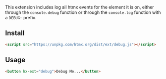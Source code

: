 
This extension includes log all htmx events for the element it is on, either through the `console.debug` function
or through the `console.log` function with a `DEBUG:` prefix.

## Install

```html
<script src="https://unpkg.com/htmx.org/dist/ext/debug.js"></script>
```

## Usage

```html
<button hx-ext="debug">Debug Me...</button>
```
